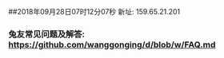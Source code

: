 ##2018年09月28日07时12分07秒 新址: 159.65.21.201
### 兔友常见问题及解答: https://github.com/wanggonging/d/blob/w/FAQ.md
